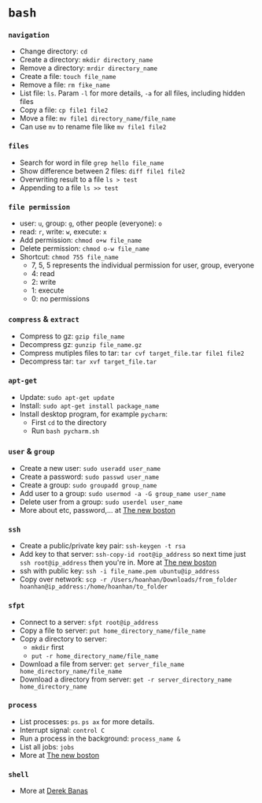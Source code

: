 # `bash`

### `navigation`
- Change directory: `cd`
- Create a directory: `mkdir directory_name`
- Remove a directory: `mrdir directory_name`
- Create a file: `touch file_name`
- Remove a file: `rm fike_name`
- List file: `ls`. Param `-l` for more details, `-a` for all files, including hidden files
- Copy a file: `cp file1 file2`
- Move a file: `mv file1 directory_name/file_name`
- Can use `mv` to rename file like `mv file1 file2`

### `files`
- Search for word in file `grep hello file_name`
- Show difference between 2 files: `diff file1 file2`
- Overwriting result to a file `ls > test`
- Appending to a file `ls >> test`

### `file permission`
- user: `u`, group: `g`, other people (everyone): `o`
- read: `r`, write: `w`, execute: `x`
- Add permission: `chmod o+w file_name`
- Delete permission: `chmod o-w file_name`
- Shortcut: `chmod 755 file_name`
  - 7, 5, 5 represents the individual permission for user, group, everyone
  - 4: read
  - 2: write
  - 1: execute
  - 0: no permissions

### `compress` & `extract`
- Compress to gz: `gzip file_name`
- Decompress gz: `gunzip file_name.gz`
- Compress mutiples files to tar: `tar cvf target_file.tar file1 file2`
- Decompress tar: `tar xvf target_file.tar`

### `apt-get`
- Update: `sudo apt-get update`
- Install: `sudo apt-get install package_name`
- Install desktop program, for example `pycharm`:
  - First `cd` to the directory
  - Run `bash pycharm.sh`

### `user` & `group`
- Create a new user: `sudo useradd user_name`
- Create a password: `sudo passwd user_name`
- Create a group: `sudo groupadd group_name` 
- Add user to a group: `sudo usermod -a -G group_name user_name`
- Delete user from a group: `sudo userdel user_name`
- More about etc, password,... at [The new boston](https://youtu.be/7cRaGaIZQlo)

### `ssh`
- Create a public/private key pair: `ssh-keygen -t rsa`
- Add key to that server: `ssh-copy-id root@ip_address` so next time just `ssh root@ip_address` then you're in. More at [The new boston](https://youtu.be/xWLgdSgsBFo)
- ssh with public key: `ssh -i file_name.pem ubuntu@ip_address`
- Copy over network: `scp -r /Users/hoanhan/Downloads/from_folder hoanhan@ip_address:/home/hoanhan/to_folder`

### `sfpt`
- Connect to a server: `sfpt root@ip_address`
- Copy a file to server: `put home_directory_name/file_name`
- Copy a directory to server:
  - `mkdir` first
  - `put -r home_directory_name/file_name`
- Download a file from server: `get server_file_name home_directory_name/file_name`
- Download a directory from server: `get -r server_directory_name home_directory_name`

### `process`
- List processes: `ps`. `ps ax` for more details.
- Interrupt signal: `control C`
- Run a process in the background: `process_name &`
- List all jobs: `jobs`
- More at [The new boston](https://youtu.be/MWldNGdX9zE)

### `shell`
- More at [Derek Banas](https://youtu.be/hwrnmQumtPw)
